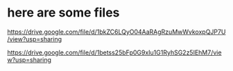 # here are some files
https://drive.google.com/file/d/1bkZC6LQyO04AaRAgRzuMwWvkoxpQJP7U/view?usp=sharing

https://drive.google.com/file/d/1betss25bFp0G9xIu1G1RyhSG2z5IEhM7/view?usp=sharing
